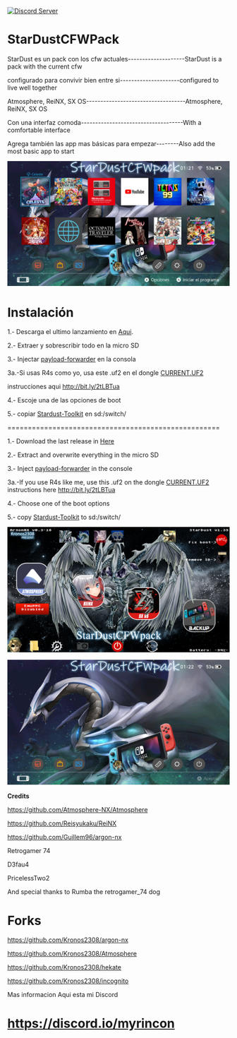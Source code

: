 <a href="https://discord.io/myrincon"><img src="https://discordapp.com/api/guilds/516631805621960704/embed.png" alt="Discord Server" /></a>
# StarDustCFWPack

StarDust es un pack con los cfw actuales--------------------StarDust is a pack with the current cfw      

configurado para convivir bien entre si---------------------configured to live well together        

Atmosphere, ReiNX, SX OS-----------------------------------Atmosphere, ReiNX, SX OS

Con una interfaz comoda------------------------------------With a comfortable interface

Agrega también las app mas básicas para empezar--------Also add the most basic app to start

![alt text](borrame/home2.jpg)

Instalación
=============
1.- Descarga el ultimo lanzamiento en [Aqui](https://github.com/Kronos2308/StarDustCFWPack/releases/latest).

2.- Extraer y sobrescribir todo en la micro SD

3.- Injectar [payload-forwarder](https://github.com/Kronos2308/StarDustCFWPack/blob/master/borrame/Payload-Forwarder.bin?raw=true) en la consola 

  3a.-Si usas R4s como yo, usa este .uf2 en el dongle [CURRENT.UF2](https://github.com/Kronos2308/StarDustCFWPack/blob/master/borrame/CURRENT.UF2?raw=true)
  
  instrucciones aqui http://bit.ly/2tLBTua


4.- Escoje una de las opciones de boot 

5.- copiar [Stardust-Toolkit](https://github.com/Kronos2308/StarDust-Toolkit/releases) en sd:/switch/

====================================================

1.- Download the last release in [Here](https://github.com/Kronos2308/StarDustCFWPack/releases/latest)

2.- Extract and overwrite everything in the micro SD

3.- Inject [payload-forwarder](https://github.com/Kronos2308/StarDustCFWPack/blob/master/borrame/Payload-Forwarder.bin?raw=true) in the console

  3a.-If you use R4s like me, use this .uf2 on the dongle [CURRENT.UF2](https://github.com/Kronos2308/StarDustCFWPack/blob/master/borrame/CURRENT.UF2?raw=true)
  instructions here http://bit.ly/2tLBTua


4.- Choose one of the boot options

5.- copy [Stardust-Toolkit](https://github.com/Kronos2308/StarDust-Toolkit/releases) to sd:/switch/ 



![alt text](borrame/screenshot.png)

![alt text](borrame/home1.jpg)

**Credits**

https://github.com/Atmosphere-NX/Atmosphere

https://github.com/Reisyukaku/ReiNX

https://github.com/Guillem96/argon-nx

Retrogamer 74

D3fau4

PricelessTwo2

And special thanks to Rumba the retrogamer_74 dog

# Forks

https://github.com/Kronos2308/argon-nx

https://github.com/Kronos2308/Atmosphere

https://github.com/Kronos2308/hekate

https://github.com/Kronos2308/incognito


Mas informacion Aqui esta mi Discord

# https://discord.io/myrincon




